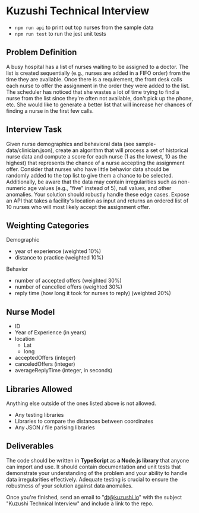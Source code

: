 # Kuzushi Technical Interview

* `npm run api` to print out top nurses from the sample data
* `npm run test` to run the jest unit tests

## Problem Definition

A busy hospital has a list of nurses waiting to be assigned to a doctor. The list is created sequentially (e.g., nurses are added in a FIFO order) from the time they are available. Once there is a requirement, the front desk calls each nurse to offer the assignment in the order they were added to the list. The scheduler has noticed that she wastes a lot of time trying to find a nurse from the list since they're often not available, don't pick up the phone, etc. She would like to generate a better list that will increase her chances of finding a nurse in the first few calls.

## Interview Task

Given nurse demographics and behavioral data (see sample-data/clinician.json), create an algorithm that will process a set of historical nurse data and compute a score for each nurse (1 as the lowest, 10 as the highest) that represents the chance of a nurse accepting the assignment offer. Consider that nurses who have little behavior data should be randomly added to the top list to give them a chance to be selected. Additionally, be aware that the data may contain irregularities such as non-numeric age values (e.g., "five" instead of 5), null values, and other anomalies. Your solution should robustly handle these edge cases. Expose an API that takes a facility's location as input and returns an ordered list of 10 nurses who will most likely accept the assignment offer.

## Weighting Categories

Demographic

- year of experience  (weighted 10%)
- distance to practice (weighted 10%)

Behavior

- number of accepted offers (weighted 30%)
- number of cancelled offers (weighted 30%)
- reply time (how long it took for nurses to reply) (weighted 20%)

## Nurse Model

- ID
- Year of Experience (in years)
- location
  - Lat
  - long
- acceptedOffers (integer)
- canceledOffers (integer)
- averageReplyTime (integer, in seconds)

## Libraries Allowed

Anything else outside of the ones listed above is not allowed.

- Any testing libraries
- Libraries to compare the distances between coordinates
- Any JSON / file parising libraries

## Deliverables

The code should be written in **TypeScript** as **a Node.js library** that anyone can import and use. It should contain documentation and unit tests that demonstrate your understanding of the problem and your ability to handle data irregularities effectively. Adequate testing is crucial to ensure the robustness of your solution against data anomalies.

Once you're finished, send an email to "dt@kuzushi.io" with the subject "Kuzushi Technical Interview" and include a link to the repo.

